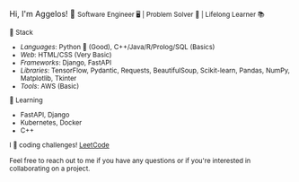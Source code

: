 
Hi, I'm Aggelos! 👋
<small>
Software Engineer 🖥️ | Problem Solver 🧩 | Lifelong Learner 📚

🔧 Stack
 - *Languages*: Python 🐍 (Good), C++/Java/R/Prolog/SQL (Basics)
 - *Web*: HTML/CSS (Very Basic)
 - *Frameworks*: Django, FastAPI
 - *Libraries*: TensorFlow, Pydantic, Requests, BeautifulSoup, Scikit-learn, Pandas, NumPy, Matplotlib, Tkinter
 - *Tools*: AWS (Basic)
  
🌱 Learning
 - FastAPI, Django
 - Kubernetes, Docker
 - C++
  
I 💙 coding challenges! [LeetCode](https://leetcode.com/papaggalos/)

Feel free to reach out to me if you have any questions or if you're interested in collaborating on a project.
</small>
